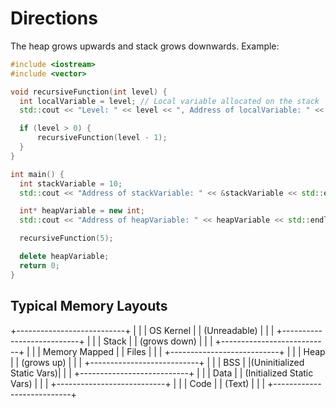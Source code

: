 # Directions

The heap grows upwards and stack grows downwards. Example:

```cpp
#include <iostream>
#include <vector>

void recursiveFunction(int level) {
  int localVariable = level; // Local variable allocated on the stack
  std::cout << "Level: " << level << ", Address of localVariable: " << &localVariable << std::endl;

  if (level > 0) {
      recursiveFunction(level - 1);
  }
}

int main() {
  int stackVariable = 10;
  std::cout << "Address of stackVariable: " << &stackVariable << std::endl;

  int* heapVariable = new int;
  std::cout << "Address of heapVariable: " << heapVariable << std::endl;

  recursiveFunction(5);

  delete heapVariable;
  return 0;
}

```

## Typical Memory Layouts

+---------------------------+
|                           |
|         OS Kernel         |
|      (Unreadable)         |
|                           |
+---------------------------+
|                           |
|         Stack             |
|      (grows down)         |
|                           |
+---------------------------+
|                           |
|       Memory Mapped       |
|          Files            |
|                           |
+---------------------------+
|                           |
|          Heap             |
|      (grows up)           |
|                           |
+---------------------------+
|                           |
|          BSS              |
|(Uninitialized Static Vars)|
|                           |
+---------------------------+
|                           |
|          Data             |
| (Initialized Static Vars) |
|                           |
+---------------------------+
|                           |
|          Code             |
|        (Text)             |
|                           |
+---------------------------+
